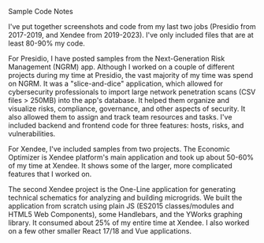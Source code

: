 Sample Code Notes

I've put together screenshots and code from my last two jobs (Presidio from 2017-2019, and Xendee from 2019-2023). I've only included files that are at least 80-90% my code.

For Presidio, I have posted samples from the Next-Generation Risk Management (NGRM) app. Although I worked on a couple of different projects during my time at Presidio, the vast majority of my time was spend on NGRM. It was a "slice-and-dice" application, which allowed for cybersecurity professionals to import large network penetration scans (CSV files > 250MB) into the app's database. It helped them organize and visualize risks, compliance, governance, and other aspects of security. It also allowed them to assign and track team resources and tasks. I've included backend and frontend code for three features: hosts, risks, and vulnerabilities.

For Xendee, I've included samples from two projects. The Economic Optimizer is Xendee platform's main application and took up about 50-60% of my time at Xendee. It shows some of the larger, more complicated features that I worked on.

The second Xendee project is the One-Line application for generating technical schematics for analyzing and building microgrids. We built the application from scratch using plain JS (ES2015 classes/modules and HTML5 Web Components), some Handlebars, and the YWorks graphing library. It consumed about 25% of my entire time at Xendee. I also worked on a few other smaller React 17/18 and Vue applications.
